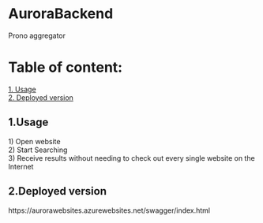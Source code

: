 # AuroraBackend

Prono aggregator

# Table of content:
<a href="#1">1. Usage</a></br>
<a href="#2">2. Deployed version</a>

<h2 id="1">1.Usage</h2>
1) Open website</br>
2) Start Searching</br>
3) Receive results without needing to check out every single website on the Internet</br>
<h2 id="2">2.Deployed version</h2>
https://aurorawebsites.azurewebsites.net/swagger/index.html

